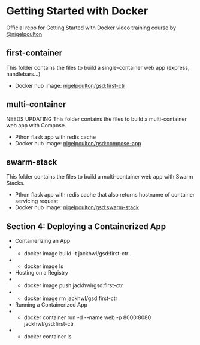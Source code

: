 # Getting Started with Docker

Official repo for Getting Started with Docker video training course by [@nigelpoulton](https://twitter.com/nigelpoulton)

## first-container

This folder contains the files to build a single-container web app (express, handlebars...)
- Docker hub image: [nigelpoulton/gsd:first-ctr](https://hub.docker.com/repository/docker/nigelpoulton/gsd)

## multi-container

NEEDS UPDATING
This folder contains the files to build a multi-container web app with Compose.
- Pthon flask app with redis cache
- Docker hub image: [nigelpoulton/gsd:compose-app](https://hub.docker.com/repository/docker/nigelpoulton/gsd)

## swarm-stack

This folder contains the files to build a multi-container web app with Swarm Stacks.
- Pthon flask app with redis cache that also returns hostname of container servicing request
- Docker hub image: [nigelpoulton/gsd:swarm-stack](https://hub.docker.com/repository/docker/nigelpoulton/gsd)

## Section 4: Deploying a Containerized App
* Containerizing an App
* * docker image build -t jackhwl/gsd:first-ctr .
* * docker image ls
* Hosting on a Registry
* * docker image push jackhwl/gsd:first-ctr
* * docker image rm jackhwl/gsd:first-ctr
* Running a Containerized App
* * docker container run -d --name web -p 8000:8080 jackhwl/gsd:first-ctr
* * docker container ls


